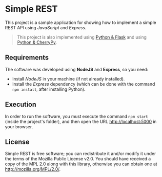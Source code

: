 # Simple REST

This project is a sample application for showing how to implement a simple REST API using _JavaScript_ and _Express_.

> This project is also implemented using [Python & Flask](https://github.com/jfmdev/SimpleREST) and using [Python & CherryPy](https://github.com/jfmdev/SimpleREST/tree/cherrypy).

## Requirements

The software was developed using **NodeJS** and **Express**, so you need:

 * Install _NodeJS_ in your machine (if not already installed).
 * Install the _Express_ dependency (which can be done with the command `npm install`, after installing Python).
 
## Execution

In order to run the software, you must execute the command `npm start` (inside the project's folder),
and then open the URL [http://localhost:5000](http://localhost:5000) in your browser.

## License

Simple REST is free software; you can redistribute it and/or
modify it under the terms of the Mozilla Public
License v2.0. You should have received a copy of the MPL 2.0 along with this library, otherwise you can obtain one at <http://mozilla.org/MPL/2.0/>.
